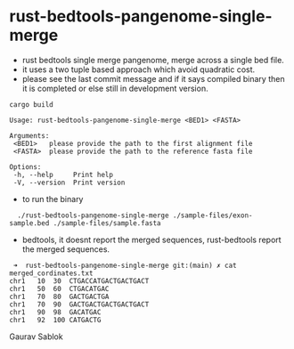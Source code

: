 # rust-bedtools-pangenome-single-merge
 
 - rust bedtools single merge pangenome, merge across a single bed file. 
 - it uses a two tuple based approach which avoid quadratic cost. 
 - please see the last commit message and if it says compiled binary then it is completed or else still in development version.
 
 ```
 cargo build
 
 ```
 ```
 Usage: rust-bedtools-pangenome-single-merge <BED1> <FASTA>

 Arguments:
  <BED1>   please provide the path to the first alignment file
  <FASTA>  please provide the path to the reference fasta file

 Options:
  -h, --help     Print help
  -V, --version  Print version

 ```
 - to run the binary
 
 ```
   ./rust-bedtools-pangenome-single-merge ./sample-files/exon-sample.bed ./sample-files/sample.fasta 
 
 ```
 - bedtools, it doesnt report the merged sequences, rust-bedtools report the merged sequences. 

 ```
  ➜  rust-bedtools-pangenome-single-merge git:(main) ✗ cat merged_cordinates.txt 
 chr1	10	30	CTGACCATGACTGACTGACT
 chr1	50	60	CTGACATGAC
 chr1	70	80	GACTGACTGA
 chr1	70	90	GACTGACTGACTGACTGACT
 chr1	90	98	GACATGAC
 chr1	92	100	CATGACTG

 ```

 Gaurav Sablok
